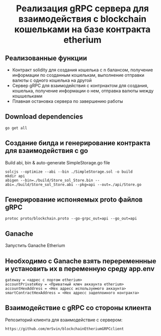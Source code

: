 <h1 align="center">Реализация gRPC сервера для взаимодействия с  blockchain кошельками на базе контракта etherium</h1>

## Реализованные функции
- Контракт solidity для создания кошелька с n балансом, получение информации по созданным кошелькам, выполнение отправки валюты с одного кошелька на другой
- Сервер gRPC для взаимодействия с контрнактом для создания, кошелька, получение информации о нем, отправка валюты между кошшельками
- Плавная остановка сервера по завершению работы


## Download dependencies
```
go get all
```

## Создание билда и генерирование контракта для взаимодействия с go
Build abi, bin & auto-generate SimpleStorage.go file 
```
solcjs --optimize --abi --bin ./SimpleStorage.sol -o build
mkdir api
abigen --bin=./build/Store_sol_Store.bin --abi=./build/Store_sol_Store.abi --pkg=api --out=./api/Store.go
```
## Генерирование испоняемых proto файлов gRPC
```
protoc proto/blockchain.proto --go-grpc_out=api --go_out=api
```


## Ganache
Запустить Ganache Etherium

## Необходимо с Ganache взять переременнные и установить их в переменную среду app.env
```
gateway = <адрес с портом etherium>
accountPrivateKey = <Приватный ключ аккаунта etherium>
accountHexAddress = <Hex адресс используемого аккаунта>
smartContractHexAddress = <Hex адресс задеплоиного контракта>
```
## Взаимодействие с gRPC со стороны клиента
Репозиторий клиента для взаимодействие с сервером:
```
https://github.com/mrSvin/blockchainEtheriumGRPCclient
```
